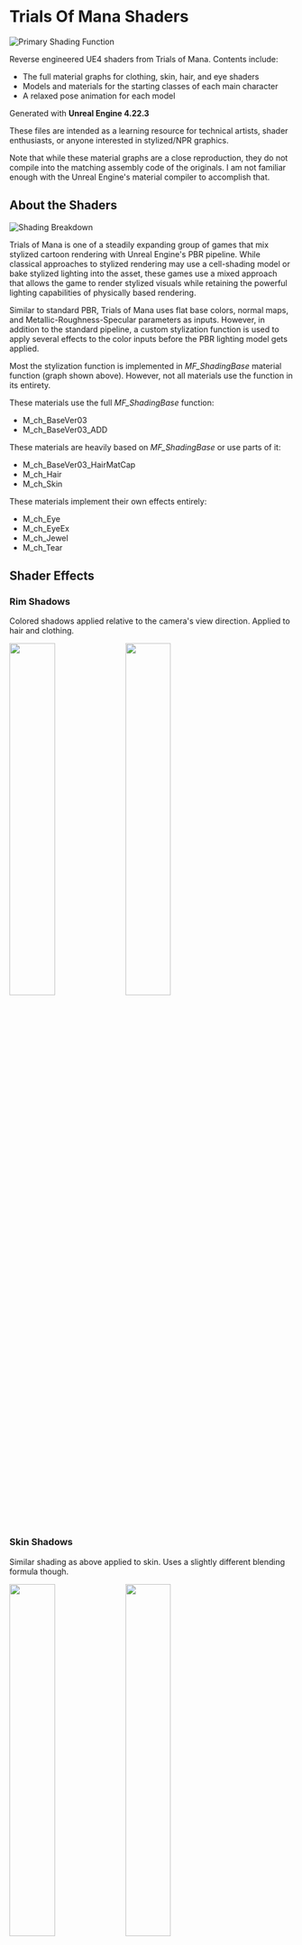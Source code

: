 # Trials Of Mana Shaders

![Primary Shading Function](https://raw.githubusercontent.com/JasonL663/TrialsOfManaShaders/master/Images/MF_ShadingBase.png)

Reverse engineered UE4 shaders from Trials of Mana. Contents include:

- The full material graphs for clothing, skin, hair, and eye shaders
- Models and materials for the starting classes of each main character
- A relaxed pose animation for each model

Generated with **Unreal Engine 4.22.3**

These files are intended as a learning resource for technical artists, shader enthusiasts, or anyone interested in stylized/NPR graphics.

Note that while these material graphs are a close reproduction, they do not compile into the matching assembly code of the originals. I am not familiar enough with the Unreal Engine's material compiler to accomplish that.

## About the Shaders

![Shading Breakdown](https://raw.githubusercontent.com/JasonL663/TrialsOfManaShaders/master/Images/ShaderBreakdown.png)

Trials of Mana is one of a steadily expanding group of games that mix stylized cartoon rendering with Unreal Engine's PBR pipeline. While classical approaches to stylized rendering may use a cell-shading model or bake stylized lighting into the asset, these games use a mixed approach that allows the game to render stylized visuals while retaining the powerful lighting capabilities of physically based rendering.

Similar to standard PBR, Trials of Mana uses flat base colors, normal maps, and Metallic-Roughness-Specular parameters as inputs. However, in addition to the standard pipeline, a custom stylization function is used to apply several effects to the color inputs before the PBR lighting model gets applied.

Most the stylization function is implemented in *MF_ShadingBase* material function (graph shown above). However, not all materials use the function in its entirety.

These materials use the full *MF_ShadingBase* function:
- M_ch_BaseVer03
- M_ch_BaseVer03_ADD

These materials are heavily based on *MF_ShadingBase* or use parts of it:
- M_ch_BaseVer03_HairMatCap
- M_ch_Hair
- M_ch_Skin

These materials implement their own effects entirely:
- M_ch_Eye
- M_ch_EyeEx
- M_ch_Jewel
- M_ch_Tear

## Shader Effects

### Rim Shadows
Colored shadows applied relative to the camera's view direction. Applied to hair and clothing.

<div>
  <img src="https://raw.githubusercontent.com/JasonL663/TrialsOfManaShaders/master/Images/StepRimShadows1.png" width="40%" />
  <img src="https://raw.githubusercontent.com/JasonL663/TrialsOfManaShaders/master/Images/StepRimShadows2.gif" width="40%" />
</div>

### Skin Shadows
Similar shading as above applied to skin. Uses a slightly different blending formula though.

<div>
  <img src="https://raw.githubusercontent.com/JasonL663/TrialsOfManaShaders/master/Images/StepSkinShadows1.png" width="40%" />
  <img src="https://raw.githubusercontent.com/JasonL663/TrialsOfManaShaders/master/Images/StepSkinShadows2.gif" width="40%" />
</div>

### Specular Lighting
Single source specular lighting for metallic materials. Specular light source and color are controlled in the **MPC_DirectionalLight** parameter collection.

<div>
  <img src="https://raw.githubusercontent.com/JasonL663/TrialsOfManaShaders/master/Images/StepSpecular1.png" width="40%" />
  <img src="https://raw.githubusercontent.com/JasonL663/TrialsOfManaShaders/master/Images/StepSpecular2.gif" width="40%" />
</div>

### Anistropic Specular
Specular lighting using anisotropic distribution. Uses the same light source as the regular Specular.

<div>
  <img src="https://raw.githubusercontent.com/JasonL663/TrialsOfManaShaders/master/Images/StepAnisoSpecular1.png" width="40%" />
  <img src="https://raw.githubusercontent.com/JasonL663/TrialsOfManaShaders/master/Images/StepAnisoSpecular2.gif" width="40%" />
</div>

### Skin Specular
Specular lighting applied to skin. Like the other specular options, it is controlled via the **MPC_DirectionalLight** parameter collection.

<div>
  <img src="https://raw.githubusercontent.com/JasonL663/TrialsOfManaShaders/master/Images/StepSkinSpecular1.png" width="40%" />
  <img src="https://raw.githubusercontent.com/JasonL663/TrialsOfManaShaders/master/Images/StepSkinSpecular2.gif" width="40%" />
</div>

### Cell Lighting
Graident mapped cell lighting applied relative to the specular light source. Primarily applied to skin and hair.

<div>
  <img src="https://raw.githubusercontent.com/JasonL663/TrialsOfManaShaders/master/Images/StepCellLighting1.png" width="40%" />
  <img src="https://raw.githubusercontent.com/JasonL663/TrialsOfManaShaders/master/Images/StepCellLighting2.gif" width="40%" />
</div>

### Rim Lighting
Colored rim highlights applied relative to the camera's view direction. Only used for a very subtle skin highlight

<div>
  <img src="https://raw.githubusercontent.com/JasonL663/TrialsOfManaShaders/master/Images/StepRimLight1.png" width="40%" />
  <img src="https://raw.githubusercontent.com/JasonL663/TrialsOfManaShaders/master/Images/StepRimLight2.gif" width="40%" />
</div>

### Lighting Modulation
Color multiplied in at the very end of sytlization function. Defaults to 50% gray allowing the final color to be both lightened and darkened.

<div>
  <img src="https://raw.githubusercontent.com/JasonL663/TrialsOfManaShaders/master/Images/StepEmissive1.png" width="40%" />
  <img src="https://raw.githubusercontent.com/JasonL663/TrialsOfManaShaders/master/Images/StepEmissive2.gif" width="40%" />
</div>

### SpecialFX Rim Lighting
Implemented in the *MF_FXRim* material function. Used to highlight characters and weapons during special attacks.

<div>
  <img src="https://raw.githubusercontent.com/JasonL663/TrialsOfManaShaders/master/Images/FXRim2.png" width="40%" />
  <img src="https://raw.githubusercontent.com/JasonL663/TrialsOfManaShaders/master/Images/FXRim3.gif" width="40%" />
</div>

### SpecialFX Ghost Fresnel
Implemented in the *MF_GhostTranslucent* material function. Applies a ghostly glow to models. Also applies a slight dithered transparency around surface edges.

<div>
  <img src="https://raw.githubusercontent.com/JasonL663/TrialsOfManaShaders/master/Images/Ghost2.png" width="40%" />
  <img src="https://raw.githubusercontent.com/JasonL663/TrialsOfManaShaders/master/Images/Ghost3.png" width="40%" />
</div>

### SpecialFX Sihouette
Turns the model completely black. As the name implies, it is used to show only the sihouette of the character.

<div>
  <img src="https://raw.githubusercontent.com/JasonL663/TrialsOfManaShaders/master/Images/Silhouette1.png" width="40%" />
  <img src="https://raw.githubusercontent.com/JasonL663/TrialsOfManaShaders/master/Images/Silhouette2.png" width="40%" />
</div>

### Custom Dither

Implemented in the *MF_CustomDither* material function. Works similar to the *DitheredTemporalAA* node except it exposes additional dither parameters. Varying the dither pattern can allow multiple dithered objects to overlap without obscuring each other.

<div>
  <img src="https://raw.githubusercontent.com/JasonL663/TrialsOfManaShaders/master/Images/CustomDither1.png" width="40%" />
  <img src="https://raw.githubusercontent.com/JasonL663/TrialsOfManaShaders/master/Images/CustomDither2.png" width="40%" />
</div>

### M_ch_Jewel
The jewel material applies a faceting effect. It also takes a color gradient used to emulate color diffraction over the surface of the material.

<div>
  <img src="https://raw.githubusercontent.com/JasonL663/TrialsOfManaShaders/master/Images/JewelShader.png" width="40%" />
  <img src="https://raw.githubusercontent.com/JasonL663/TrialsOfManaShaders/master/Images/JewelShaderModel.png" width="40%" />
</div>

### M_ch_Eye

The eye material takes 3 texture maps and composites them using fake parallax to give eyes the appearance of depth

<div>
  <img src="https://raw.githubusercontent.com/JasonL663/TrialsOfManaShaders/master/Images/Eye1.png" width="20%" />
  <img src="https://raw.githubusercontent.com/JasonL663/TrialsOfManaShaders/master/Images/Eye2.png" width="20%" />
  <img src="https://raw.githubusercontent.com/JasonL663/TrialsOfManaShaders/master/Images/Eye3.png" width="20%" />
  <img src="https://raw.githubusercontent.com/JasonL663/TrialsOfManaShaders/master/Images/EyeShader.gif" width="20%" />
</div>

### MF_ColorID

A helpful material function allowing on-demand activation of multi-channel color mapping. Inputs entering into the *IDMap*, *Channel G*, and *Channel B* ports do not get compiled as part of the material unless the **UsedGreenChannel** or **UsedBlueChannel** switches are active.

<img src="https://raw.githubusercontent.com/JasonL663/TrialsOfManaShaders/master/Images/IDMapping.png" />

## Shader Parameters

#### TODO: Finish filling out this section

| Static Switches          | |
| ------------------------ |-|
| **UseSpe**               | Enables specular lighting on the material                                                                |
| **UseAnisoSpe**          | Enables anisotropic specular lighting on the material                                                    |
| **UsedGreenChannel**      | Enables a second material color channel mapped to the green channel of the IDMap texture                 |
| **UsedBlueChannel**       | Enables a third material color channel mapped to the blue channel of the IDMap texture                   |

| Basic Parameters         | |
| ------------------------ |-|
| **BlackSiletSwitch**     | Enables SpecialFX Silhouette mode. Should be 0 or 1.                                                     |
| **ColorPow**             | A color adjustment parameter. Saturation decreases as it approaches 1.                                   |
| **Opacity**              | Material opacity                                                                                         |
| **Emi**                  | Color modulation parameter. Despite its name, it can be used to both light or darken the final color     |

| Anisotropic Specular     | |
| ------------------------ |-|
| **AnisoRoughnessX**      | X roughness parameter. Stretches the specular highlight horizontally                                     |
| **AnisoRoughnessY**      | Y roughness parameter. Stretches the specular highlight vertically                                       |
| **AnisoLightColor**      | The color of reflected light                                                                             |

| SpecialFX Rim Light      | |
| ------------------------ |-|
| **FXRim_Color**          | Color of the rim effect                            |
| **FXRim_Int**            | Intensity                                          |
| **FXRim_Range**          | Coverage                                           |
| **FXRim_Switch**         | Enables the SpecialFX Rim light. Should be 0 or 1. |

| SpecialFX Ghost Fresnel  | |
| ------------------------ |-|
| **GhAlphaTest**          | Alpha threshold for fringe transparency |
| **GhFresnel_Color**      | Color of the ghost effect               |
| **GhFresnel_Base**       | Lighting base                           |
| **GhFresnel_Exp**        | Lighting exponent                       |

| Custom Dither            | |
| ------------------------ |-|
| **Dither**               | Dithering factor |
| **x**                    | X offset         |
| **y**                    | Y offset         |

## Notes
These shaders were based off of the shaders in the Trials of Mana pre-release demo. As a result there may be differences between them and the final release versions. 

- The **M_ch_BaseVer03_HairMatCap** shader used for Riesz' hair does not properly darken when the **BlackSiletSwitch** parameter is active. This was verified against the original compiled shader from the demo's game files.
- The ID map textures for Charlotte's **wear01** and **wear02** materials are present, but unused. The material parameter set data does not reference them and the static switch enabling secondary color channels for these materials is disabled.

It is possible that the above two errors were fixed in the release version of the game. However, I have not taken the time to confirm.
